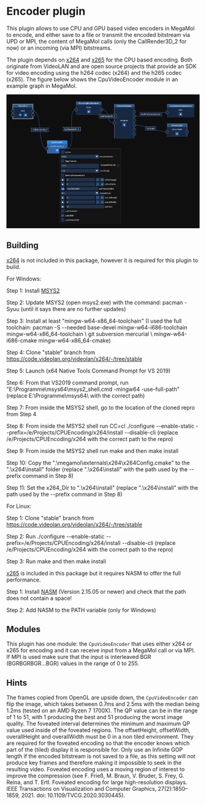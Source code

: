 # Encoder plugin
This plugin allows to use CPU and GPU based video encoders in MegaMol to encode, and either save to a file or transmit the encoded bitstream via UPD or MPI, the content of MegaMol calls (only the CallRender3D_2 for now) or an incoming (via MPI) bitstreams.

The plugin depends on [x264](https://www.videolan.org/developers/x264.html) and [x265](https://www.videolan.org/developers/x265.html) for the CPU based encoding. Both originate from VideoLAN and are open source projects that provide an SDK for video encoding using the h264 codec (x264) and the h265 codec (x265).
The figure below shows the CpuVideoEncoder module in an example graph in MegaMol.

![](encoder_configurator.png)

## Building
[x264](https://www.videolan.org/developers/x264.html) is not included in this package, however it is required for this plugin to build.

For Windows:

Step 1: Install [MSYS2](https://www.msys2.org/)

Step 2: Update MSYS2 (open msys2.exe) with the command: pacman -Syuu  (until it says there are no further updates)

Step 3: Install at least "mingw-w64-x86_64-toolchain" (I used the full toolchain: pacman -S --needed base-devel mingw-w64-i686-toolchain mingw-w64-x86_64-toolchain \ git subversion mercurial \ mingw-w64-i686-cmake mingw-w64-x86_64-cmake)

Step 4: Clone "stable" branch from https://code.videolan.org/videolan/x264/-/tree/stable

Step 5: Launch (x64 Native Tools Command Prompt for VS 2019)

Step 6: From that VS2019 command prompt, run "E:\Programme\msys64\msys2_shell.cmd -mingw64 -use-full-path" (replace E:\Programme\msys64\ with the correct path)

Step 7: From inside the MSYS2 shell, go to the location of the cloned repro from Step 4

Step 8: From inside the MSYS2 shell run CC=cl ./configure --enable-static --prefix=/e/Projects/CPUEncoding/x264/install --disable-cli (replace /e/Projects/CPUEncoding/x264 with the correct path to the repro)

Step 9: From inside the MSYS2 shell run make and then make install

Step 10: Copy the ".\megamol\externals\x264\x264Config.cmake" to the ".\x264\install\" folder (replace ".\x264\install\" with the path used by the --prefix command in Step 8)

Step 11: Set the x264_Dir to ".\x264\install\" (replace ".\x264\install\" with the path used by the --prefix command in Step 8)

For Linux:

Step 1: Clone "stable" branch from https://code.videolan.org/videolan/x264/-/tree/stable

Step 2: Run ./configure --enable-static --prefix=/e/Projects/CPUEncoding/x264/install --disable-cli (replace /e/Projects/CPUEncoding/x264 with the correct path to the repro)

Step 3: Run make and then make install

[x265](https://www.videolan.org/developers/x265.html) is included in this package but it requires NASM to offer the full performance.

Step 1: Install [NASM](https://www.nasm.us/pub/nasm/releasebuilds/?C=M;O=D) (Version 2.15.05 or newer) and check that the path does not contain a space!

Step 2: Add NASM to the PATH variable (only for Windows)

## Modules

This plugin has one module: the `CpuVideoEncoder` that uses either x264 or x265 for encoding and it can receive input from a MegaMol call or via MPI.
If MPI is used make sure that the input is interleaved BGR (BGRBGRBGR...BGR) values in the range of 0 to 255.

## Hints

The frames copied from OpenGL are upside down, the `CpuVideoEncoder` can flip the image, which takes between 0.7ms and 2.5ms with the median being 1.2ms (tested on an AMD Ryzen 7 1700X).
The QP value can be in the range of 1 to 51, with 1 producing the best and 51 producing the worst image quality.
The foveated interval determines the minimum and maximum QP value used inside of the foveated regions.
The offsetHeight, offsetWidth, overallHeight and overallWidth must be 0 in a non tiled environment.
They are required for the foveated encoding so that the encoder knows which part of the (tiled) display it is responsible for.
Only use an Infinite GOP length if the encoded bitstream is not saved to a file, as this setting will not produce key frames and therefore making it impossible to seek in the resulting video.
Foveated encoding uses a moving region of interest to improve the compression (see F. Frieß, M. Braun, V. Bruder, S. Frey, G. Reina, and T. Ertl. Foveated encoding for large high-resolution displays. IEEE Transactions on Visualization and Computer Graphics, 27(2):1850–1859, 2021. doi: 10.1109/TVCG.2020.3030445).